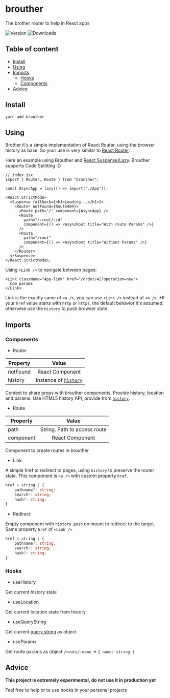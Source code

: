 # brouther

The brother router to help in React apps

![Version](https://img.shields.io/npm/v/brouther?style=flat-square)
![Downloads](https://img.shields.io/npm/dm/brouther?style=flat-square)

## Table of content

- [Install](#install)
- [Using](#using)
- [Imports](#imports)
  - [Hooks](#hooks)
  - [Components](#components)
- [Advice](#advice)

## Install

```bash
yarn add brouther
```

## Using

Brother it's a simple implementation of React Router, using the browser history as base. So your use is very similar to [React Router](https://reactrouter.com/).

Here an example using Brouther and [React Suspense/Lazy](https://reactjs.org/docs/code-splitting.html). Brouther supports Code Splitting :D

```tsx
// index.jsx
import { Router, Route } from "brouther";

const AsyncApp = lazy(() => import("./App"));

<React.StrictMode>
  <Suspense fallback={<h1>Loading...</h1>}>
    <Router notFound={Route404}>
      <Route path="/" component={AsyncApp} />
      <Route
        path="/:root/:id"
        component={() => <AsyncRoot title="With route Params" />}
      />
      <Route
        path="/root"
        component={() => <AsyncRoot title="Without Params" />}
      />
    </Router>
  </Suspense>
</React.StrictMode>;
```

Using `<Link />` to navigate between pages:

```tsx
<Link className="App-link" href="/order/42?operation=new">
  Com params
</Link>
```

Link is the exactly same of `<a />`, you can use `<Link />` instead of `<a />`. \*If your `href` value starts with `http` or `https`, the default behavior it's assumed, otherwise use the `history` to push browser state.

## Imports

### Components

- Router

| Property |                               Value                               |
| -------- | :---------------------------------------------------------------: |
| notFound |                          React Component                          |
| history  | Instance of [`history`](https://github.com/ReactTraining/history) |

Context to share props with brouther components. Provide history, location and params.
Use HTML5 history API, provide from [`history`](https://github.com/ReactTraining/history).

- Route

| Property  |            Value             |
| --------- | :--------------------------: |
| path      | String. Path to access route |
| component |       React Component        |

Component to create routes in brouther

- Link

A simple href to redirect to pages, using `history` to preserve the router state.
This component is `<a />` with custom property `href`.

```typescript
href = string | {
    pathname?: string;
    search?: string;
    hash?: string;
}
```

- Redirect

Empty component with `history.push` on mount to redirect to the target. Same property `href` of `<Link />`

```typescript
href = string | {
    pathname?: string;
    search?: string;
    hash?: string;
}
```


### Hooks

- useHistory

Get current history state

- useLocation

Get current location state from history

- useQueryString

Get current [query string](https://en.wikipedia.org/wiki/Query_string) as object.

- useParams

Get route params as object `/route/:name` -> `{ name: string }`

## Advice

**This project is extremely experimental, do not use it in production yet**

Feel free to help or to use hooks in your personal projects
